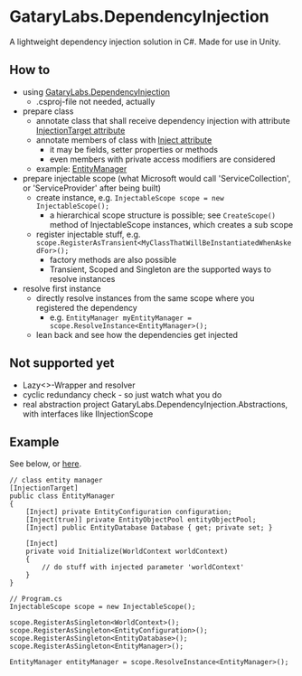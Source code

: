 # GataryLabs.DependencyInjection
A lightweight dependency injection solution in C#. Made for use in Unity.

## How to

- using [GataryLabs.DependencyInjection](https://github.com/YvesScherdin/GataryLabs.DependencyInjection/tree/main/GataryLabs.DependencyInjection)
	- .csproj-file not needed, actually
- prepare class
	- annotate class that shall receive dependency injection with attribute [InjectionTarget attribute](https://github.com/YvesScherdin/GataryLabs.DependencyInjection/tree/main/GataryLabs.DependencyInjection/Attributes)
	- annotate members of class with [Inject attribute](https://github.com/YvesScherdin/GataryLabs.DependencyInjection/blob/main/GataryLabs.DependencyInjection/Attributes/InjectAttribute.cs)
		- it may be fields, setter properties or methods
		- even members with private access modifiers are considered
	- example: [EntityManager](https://github.com/YvesScherdin/GataryLabs.DependencyInjection/blob/main/TestGame/Entities/EntityManager.cs)
- prepare injectable scope (what Microsoft would call 'ServiceCollection', or 'ServiceProvider' after being built)
	- create instance, e.g. `InjectableScope scope = new InjectableScope();`
		- a hierarchical scope structure is possible; see `CreateScope()` method of InjectableScope instances, which creates a sub scope
	- register injectable stuff, e.g. `scope.RegisterAsTransient<MyClassThatWillBeInstantiatedWhenAskedFor>();`
		- factory methods are also possible
		- Transient, Scoped and Singleton are the supported ways to resolve instances
- resolve first instance
	- directly resolve instances from the same scope where you registered the dependency
		- e.g. `EntityManager myEntityManager = scope.ResolveInstance<EntityManager>();`
	- lean back and see how the dependencies get injected
	
## Not supported yet

- Lazy<>-Wrapper and resolver
- cyclic redundancy check - so just watch what you do
- real abstraction project GataryLabs.DependencyInjection.Abstractions, with interfaces like IInjectionScope

## Example

See below, or [here](https://github.com/YvesScherdin/GataryLabs.DependencyInjection/blob/main/CustomDITestApp/Program.cs#L45).

```
// class entity manager
[InjectionTarget]
public class EntityManager
{
	[Inject] private EntityConfiguration configuration;
	[Inject(true)] private EntityObjectPool entityObjectPool;
	[Inject] public EntityDatabase Database { get; private set; }
	
	[Inject]
	private void Initialize(WorldContext worldContext)
	{
		// do stuff with injected parameter 'worldContext'
	}
}

// Program.cs
InjectableScope scope = new InjectableScope();

scope.RegisterAsSingleton<WorldContext>();
scope.RegisterAsSingleton<EntityConfiguration>();
scope.RegisterAsSingleton<EntityDatabase>();
scope.RegisterAsSingleton<EntityManager>();

EntityManager entityManager = scope.ResolveInstance<EntityManager>();
```